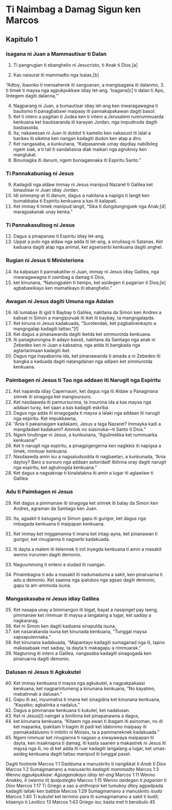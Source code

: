 Ti Naimbag a Damag Sigun ken Marcos
===================================

Kapitulo 1
----------

### Isagana ni Juan a Mammautisar ti Dalan

1. Ti pangrugian ti ebanghelio ni Jesucristo, ti Anak ti Dios.[a]

2. Kas naisurat iti mammadto nga Isaias,[b]

“Adtoy, ibaonko ti mensaherok iti sangoanan, a mangisagana iti dalanmo,
3. ti timek ti maysa nga agpukpukkaw idiay let-ang.
   ‘Isagana[c] ti dalan ti Apo, lintegem dagiti dalanna,’”

4. Nagparang ni Juan, a bumautisar idiay let-ang ken inwaragawagna ti bautismo ti panagbabawi maipaay iti pannakapakawan dagiti basol.
5. Ket ti intero a pagilian ti Judea ken ti intero a Jerusalem rumrummuarda kenkuana ket bautisaranda iti karayan Jordan, nga impudnoda dagiti basbasolda.
6. Ita, nakawesan ni Juan iti dutdot ti kamelio ken nakasuot iti lalat a barikes iti siketna ken nangan kadagiti dudon ken atap a diro.
7. Ket nangasaba, a kunkunana, “Kalpasannak umay daydiay nabilbileg ngem siak, a ti tali ti sandaliasna diak maikari nga agruknoy ken manglukat.
8. Binuniagka iti danum, ngem buniagannaka iti Espiritu Santo.”

### Ti Pannakabuniag ni Jesus

9. Kadagidi nga aldaw immay ni Jesus manipud Nazaret ti Galilea ket binautisar ni Juan idiay Jordan.
10. Idi simmang-at iti danum, dagus a nakitana a napigis ti langit ken bumabbaba ti Espiritu kenkuana a kas iti kalapati.
11. Ket immay ti timek manipud langit, “Sika ti dungdungnguek nga Anak;[d] maragsakanak unay kenka.”

### Ti Pannakasulisog ni Jesus

12. Dagus a pinapanaw ti Espiritu idiay let-ang.
13. Uppat a pulo nga aldaw nga adda iti let-ang, a sinulisog ni Satanas. Ket kaduana dagiti atap nga animal, ket agserserbi kenkuana dagiti anghel.

### Rugian ni Jesus ti Ministeriona

14. Ita kalpasan ti pannakatiliw ni Juan, immay ni Jesus idiay Galilea, nga inwaragawagna ti naimbag a damag ti Dios,
15. ket kinunana, “Natungpalen ti tiempo, ket asidegen ti pagarian ti Dios;[e] agbabawikayo ken mamatikayo iti ebanghelio.”

### Awagan ni Jesus dagiti Umuna nga Adalan

16. Idi lumabas iti igid ti Baybay ti Galilea, nakitana da Simon ken Andres a kabsat ni Simon a mangipuruak iti iket iti baybay, ta mangngalapda.
17. Ket kinuna ni Jesus kadakuada, “Surotendak, ket pagbalinenkayto a mangngalap kadagiti tattao.”[f]
18. Ket dagus a pinanawanda dagiti iketda ket simmurotda kenkuana.
19. Iti panagturongna iti adayo bassit, nakitana da Santiago nga anak ni Zebedeo ken ni Juan a kabsatna, nga adda iti bangkada nga agtartarimaan kadagiti iket.
20. Dagus nga inayabanna ida, ket pinanawanda ti amada a ni Zebedeo iti bangka a kaduada dagiti natangdanan nga adipen ket simmurotda kenkuana.

### Paimbagen ni Jesus ti Tao nga addaan iti Narugit nga Espiritu

21. Ket napanda idiay Capernaum, ket dagus nga iti Aldaw a Panaginana simrek iti sinagoga ket mangisursuro.
22. Ket nasdaawda iti pannursurona, ta insurona ida a kas maysa nga addaan turay, ket saan a kas kadagiti eskriba.
23. Dagus nga adda iti sinagogada ti maysa a lalaki nga addaan iti narugit nga espiritu. Ket impukkawna,
24. “Ania ti pakainaigam kadakami, Jesus a taga Nazaret? Immayka kadi a mangdadael kadakami? Ammok no siasinoka—ti Santo ti Dios.”
25. Ngem tinubngar ni Jesus, a kunkunana, “Agulimekka ket rummuarka kenkuana!”
26. Ket ti narugit nga espiritu, a pinagpigergerna ken nagikkis iti napigsa a timek, rimmuar kenkuana.
27. Nasdaawda amin isu a nagsaludsodda iti nagbaetan, a kunkunada, “Ania daytoy? Baro a sursuro nga addaan autoridad! Ibilinna uray dagiti narugit nga espiritu, ket agtulnogda kenkuana.”
28. Ket dagus a nagsaknap ti kinalatakna iti amin a lugar iti aglawlaw ti Galilea.

### Adu ti Paimbagen ni Jesus

29. Ket dagus a pimmanaw iti sinagoga ket simrek iti balay da Simon ken Andres, agraman da Santiago ken Juan.
30. Ita, agsakit ti katugang ni Simon gapu iti gurigor, ket dagus nga imbagada kenkuana ti maipapan kenkuana.
31. Ket immay ket iniggamanna ti imana ket intag-ayna, ket pinanawan ti gurigor, ket rinugianna ti nagserbi kadakuada.

32. Iti dayta a malem iti ilelennek ti init inyegda kenkuana ti amin a masakit wenno irurumen dagiti demonio.
33. Naguummong ti entero a siudad iti ruangan.
34. Pinaimbagna ti adu a masakit iti nadumaduma a sakit, ken pinaruarna ti adu a demonio. Ket saanna nga ipalubos nga agsao dagiti demonio, gapu ta am-ammoda isuna.

### Mangaskasaba ni Jesus idiay Galilea

35. Ket nasapa unay a bimmangon iti bigat, bayat a nasipnget pay laeng, pimmanaw ket rimmuar iti maysa a langalang a lugar, ket sadiay a nagkararag.
36. Ket ni Simon ken dagiti kaduana sinapulda isuna,
37. ket nasarakanda isuna ket kinunada kenkuana, “Tunggal maysa sapsapulennaka.”
38. Ket kinunana kadakuada, “Mapantayo kadagiti sumaganad nga ili, tapno makasabaak met sadiay, ta dayta ti makagapu a rimmuarak.”
39. Nagturong iti intero a Galilea, nangasaba kadagiti sinagogada ken pinaruarna dagiti demonio.

### Dalusan ni Jesus ti Agkukutel

40. Ket immay kenkuana ti maysa nga agkukutel, a nagpakpakaasi kenkuana, ket nagparintumeng a kinunana kenkuana, “No kayatmo, mabalinnak a dalusan.”
41. Gapu iti asi, inyunnatna ti imana ket sinagidna ket kinunana kenkuana, “Kayatko; agbalinka a nadalus.”
42. Dagus a pimmanaw kenkuana ti kukutel, ket nadalusan.
43. Ket ni Jesus[i] nainget a binilinna ket pinapanawna a dagus,
44. ket kinunana kenkuana, “Kitaem nga awan ti ibagam iti asinoman, no di ket mapanka, ipakitam ti bagim iti padi ket idatonmo maipaay iti pannakadalusmo ti imbilin ni Moises, ta a pammaneknek kadakuada.”
45. Ngem rimmuar ket rinugianna ti nagsao a siwayawaya maipapan iti dayta, ken insaknapna ti damag, iti kasta saanen a makastrek ni Jesus iti maysa nga ili, no di ket adda iti ruar kadagiti langalang a lugar, ket umas-asideg kenkuana dagiti tattao manipud iti tunggal paset.

Dagiti footnote
Marcos 1:1 Dadduma a manuskrito ti nangikkat *ti Anak ti Dios*
Marcos 1:2 Sumagmamano a manuskrito *kadagiti mammadto*
Marcos 1:3 Wenno *agpukpukkaw: Agsaganakayo idiay let-ang*
Marcos 1:11 Wenno *Anakko, ti* (wenno *ti*) *Ipatpategko*
Marcos 1:15 Wenno *asidegen ti pagarian ti Dios*
Marcos 1:17 Ti Griego a sao a *anthropoi* ket tumukoy ditoy agpadpada kadagiti lallaki ken babbai
Marcos 1:29 Sumagmamano a manuskrito *isuda*
Marcos 1:40 Ti kukutel ket termino para iti sumagmamano a sakit ti kudil; kitaenyo ti Levitico 13
Marcos 1:43 Griego *isu*; kasta met ti bersikulo 45